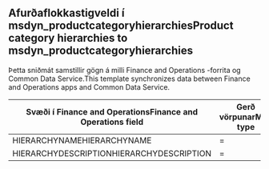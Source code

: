 ## <a name="product-category-hierarchies-to-msdyn_productcategoryhierarchies"></a><span data-ttu-id="8fc35-101">Afurðaflokkastigveldi í msdyn_productcategoryhierarchies</span><span class="sxs-lookup"><span data-stu-id="8fc35-101">Product category hierarchies to msdyn_productcategoryhierarchies</span></span>

<span data-ttu-id="8fc35-102">Þetta sniðmát samstillir gögn á milli Finance and Operations -forrita og Common Data Service.</span><span class="sxs-lookup"><span data-stu-id="8fc35-102">This template synchronizes data between Finance and Operations apps and Common Data Service.</span></span>

<span data-ttu-id="8fc35-103">Svæði í Finance and Operations</span><span class="sxs-lookup"><span data-stu-id="8fc35-103">Finance and Operations field</span></span> | <span data-ttu-id="8fc35-104">Gerð vörpunar</span><span class="sxs-lookup"><span data-stu-id="8fc35-104">Map type</span></span> | <span data-ttu-id="8fc35-105">Annar Dynamics 365 reitur</span><span class="sxs-lookup"><span data-stu-id="8fc35-105">Other Dynamics 365 field</span></span> | <span data-ttu-id="8fc35-106">Sjálfgildi</span><span class="sxs-lookup"><span data-stu-id="8fc35-106">Default value</span></span>
---|---|---|---
<span data-ttu-id="8fc35-107">HIERARCHYNAME</span><span class="sxs-lookup"><span data-stu-id="8fc35-107">HIERARCHYNAME</span></span> | = | <span data-ttu-id="8fc35-108">msdyn_name</span><span class="sxs-lookup"><span data-stu-id="8fc35-108">msdyn_name</span></span> | 
<span data-ttu-id="8fc35-109">HIERARCHYDESCRIPTION</span><span class="sxs-lookup"><span data-stu-id="8fc35-109">HIERARCHYDESCRIPTION</span></span> | = | <span data-ttu-id="8fc35-110">msdyn_description</span><span class="sxs-lookup"><span data-stu-id="8fc35-110">msdyn_description</span></span> | 
